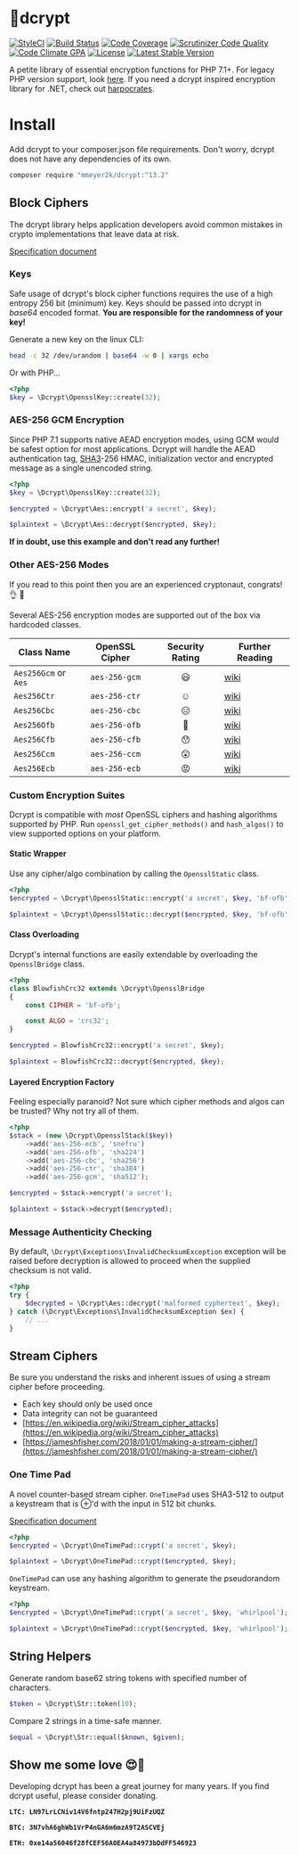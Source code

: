 :closed_lock_with_key:dcrypt
======
[![StyleCI](https://github.styleci.io/repos/22845594/shield?style=flat)](https://github.styleci.io/repos/22845594)
[![Build Status](https://circleci.com/gh/mmeyer2k/dcrypt/tree/master.svg?style=shield)](https://circleci.com/gh/mmeyer2k/dcrypt)
[![Code Coverage](https://scrutinizer-ci.com/g/mmeyer2k/dcrypt/badges/coverage.png?b=master)](https://scrutinizer-ci.com/g/mmeyer2k/dcrypt/?branch=master)
[![Scrutinizer Code Quality](https://scrutinizer-ci.com/g/mmeyer2k/dcrypt/badges/quality-score.png?b=master)](https://scrutinizer-ci.com/g/mmeyer2k/dcrypt/?branch=master)
[![Code Climate GPA](https://codeclimate.com/github/mmeyer2k/dcrypt/badges/gpa.svg)](https://codeclimate.com/github/mmeyer2k/dcrypt)
[![License](https://poser.pugx.org/mmeyer2k/dcrypt/license.svg)](https://packagist.org/packages/mmeyer2k/dcrypt)
[![Latest Stable Version](https://poser.pugx.org/mmeyer2k/dcrypt/version)](https://packagist.org/packages/mmeyer2k/dcrypt)

A petite library of essential encryption functions for PHP 7.1+.
For legacy PHP version support, look [here](https://github.com/mmeyer2k/dcrypt/blob/master/docs/LEGACY.md).
If you need a dcrypt inspired encryption library for .NET, check out [harpocrates](https://github.com/mmeyer2k/harpocrates).

# Install

Add dcrypt to your composer.json file requirements.
Don't worry, dcrypt does not have any dependencies of its own.

```bash
composer require "mmeyer2k/dcrypt:^13.2"
```

## Block Ciphers

The dcrypt library helps application developers avoid common mistakes in crypto implementations that leave data at risk.

[Specification document](https://github.com/mmeyer2k/dcrypt/blob/master/docs/CRYPTO.md)

### Keys

Safe usage of dcrypt's block cipher functions requires the use of a high entropy 256 bit (minimum) key.
Keys should be passed into dcrypt in *base64* encoded format. 
**You are responsible for the randomness of your key!**

Generate a new key on the linux CLI:

```bash
head -c 32 /dev/urandom | base64 -w 0 | xargs echo
```

Or with PHP...
```php
<?php
$key = \Dcrypt\OpensslKey::create(32);
```

### AES-256 GCM Encryption

Since PHP 7.1 supports native AEAD encryption modes, using GCM would be safest option for most applications.
Dcrypt will handle the AEAD authentication tag, [SHA3](https://en.wikipedia.org/wiki/SHA-3)-256 HMAC, initialization vector and encrypted message as a single unencoded string.

```php
<?php
$key = \Dcrypt\OpensslKey::create(32);

$encrypted = \Dcrypt\Aes::encrypt('a secret', $key);

$plaintext = \Dcrypt\Aes::decrypt($encrypted, $key);
```

**If in doubt, use this example and don't read any further!**

### Other AES-256 Modes

If you read to this point then you are an experienced cryptonaut, congrats! :ok_hand: :metal:

Several AES-256 encryption modes are supported out of the box via hardcoded classes.

| Class Name            | OpenSSL Cipher   | Security Rating   | Further Reading |
| --------------------  | :--------------: | :---------------: | --------------- |
| `Aes256Gcm` or `Aes`  |    `aes-256-gcm` | :smiley:          | [wiki](https://en.wikipedia.org/wiki/Galois/Counter_Mode) |
| `Aes256Ctr`           |    `aes-256-ctr` | :relaxed:         | [wiki](https://en.wikipedia.org/wiki/Block_cipher_mode_of_operation#Counter_(CTR)) |
| `Aes256Cbc`           |    `aes-256-cbc` | :expressionless:  | [wiki](https://en.wikipedia.org/wiki/Block_cipher_mode_of_operation) |
| `Aes256Ofb`           |    `aes-256-ofb` | :grimacing:       | [wiki](https://en.wikipedia.org/wiki/Block_cipher_mode_of_operation#Output_Feedback_(OFB)) |
| `Aes256Cfb`           |    `aes-256-cfb` | :hushed:          | [wiki](https://en.wikipedia.org/wiki/Block_cipher_mode_of_operation#Cipher_Feedback_(CFB)) |
| `Aes256Ccm`           |    `aes-256-ccm` | :astonished:      | [wiki](https://en.wikipedia.org/wiki/CCM_mode) |
| `Aes256Ecb`           |    `aes-256-ecb` | :rage:            | [wiki](https://en.wikipedia.org/wiki/Block_cipher_mode_of_operation#ECB) |

### Custom Encryption Suites

Dcrypt is compatible with _most_ OpenSSL ciphers and hashing algorithms supported by PHP.
Run `openssl_get_cipher_methods()` and `hash_algos()` to view supported options on your platform.

#### Static Wrapper

Use any cipher/algo combination by calling the `OpensslStatic` class.

```php
<?php
$encrypted = \Dcrypt\OpensslStatic::encrypt('a secret', $key, 'bf-ofb', 'crc32');

$plaintext = \Dcrypt\OpensslStatic::decrypt($encrypted, $key, 'bf-ofb', 'crc32');
```

#### Class Overloading

Dcrypt's internal functions are easily extendable by overloading the `OpensslBridge` class. 

```php
<?php
class BlowfishCrc32 extends \Dcrypt\OpensslBridge 
{
    const CIPHER = 'bf-ofb';

    const ALGO = 'crc32';
}

$encrypted = BlowfishCrc32::encrypt('a secret', $key);

$plaintext = BlowfishCrc32::decrypt($encrypted, $key);
```

#### Layered Encryption Factory

Feeling especially paranoid?
Not sure which cipher methods and algos can be trusted?
Why not try all of them.

```php
<?php
$stack = (new \Dcrypt\OpensslStack($key))
    ->add('aes-256-ecb', 'snefru')
    ->add('aes-256-ofb', 'sha224')
    ->add('aes-256-cbc', 'sha256')
    ->add('aes-256-ctr', 'sha384')
    ->add('aes-256-gcm', 'sha512');

$encrypted = $stack->encrypt('a secret');

$plaintext = $stack->decrypt($encrypted);
```

### Message Authenticity Checking

By default, `\Dcrypt\Exceptions\InvalidChecksumException` exception will be raised before decryption is allowed to proceed when the supplied checksum is not valid.

```php
<?php
try {
    $decrypted = \Dcrypt\Aes::decrypt('malformed cyphertext', $key);
} catch (\Dcrypt\Exceptions\InvalidChecksumException $ex) {
    // ...
}
```

## Stream Ciphers

Be sure you understand the risks and inherent issues of using a stream cipher before proceeding.

- Each key should only be used once
- Data integrity can not be guaranteed
- [https://en.wikipedia.org/wiki/Stream_cipher_attacks](https://en.wikipedia.org/wiki/Stream_cipher_attacks)
- [https://jameshfisher.com/2018/01/01/making-a-stream-cipher/](https://jameshfisher.com/2018/01/01/making-a-stream-cipher/)

### One Time Pad

A novel counter-based stream cipher.
`OneTimePad` uses SHA3-512 to output a keystream that is ⊕'d with the input in 512 bit chunks.

[Specification document](https://github.com/mmeyer2k/dcrypt/blob/master/docs/ONETIMEPAD.md)

```php
<?php
$encrypted = \Dcrypt\OneTimePad::crypt('a secret', $key);

$plaintext = \Dcrypt\OneTimePad::crypt($encrypted, $key);
```

`OneTimePad` can use any hashing algorithm to generate the pseudorandom keystream.

```php
<?php
$encrypted = \Dcrypt\OneTimePad::crypt('a secret', $key, 'whirlpool');

$plaintext = \Dcrypt\OneTimePad::crypt($encrypted, $key, 'whirlpool');
```

## String Helpers

Generate random base62 string tokens with specified number of characters.
```php
$token = \Dcrypt\Str::token(10);
```

Compare 2 strings in a time-safe manner.
```php
$equal = \Dcrypt\Str::equal($known, $given);
```

## Show me some love :heart_eyes::beer:

Developing dcrypt has been a great journey for many years.
If you find dcrypt useful, please consider donating.
 
__`LTC: LN97LrLCNiv14V6fntp247H2pj9UiFzUQZ`__

__`BTC: 3N7vhA6ghWb1VrP4nGA6m6mzA9T2ASCVEj`__

__`ETH: 0xe14a56046f28fCEF56A0EA4a84973bDdFF546923`__
